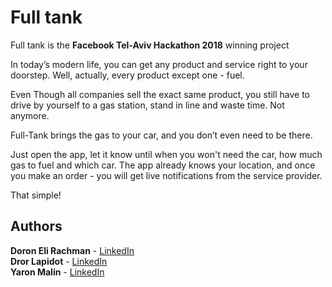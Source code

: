 # Full tank
Full tank is the **Facebook Tel-Aviv Hackathon 2018** winning project

In today’s modern life, you can get any product and service right to your doorstep.
Well, actually, every product except one - fuel.

Even Though all companies sell the exact same product, you still have to drive by yourself to a gas station, stand in line and waste time. Not anymore.

Full-Tank brings the gas to your car, and you don’t even need to be there.

Just open the app, let it know until when you won't need the car, how much gas to fuel and which car.
The app already knows your location, and once you make an order - you will get live notifications from the service provider.

That simple!

## Authors
**Doron Eli Rachman** - [LinkedIn](https://www.linkedin.com/in/doron-eli-rachman-218595b1/)   
**Dror Lapidot** - [LinkedIn](https://www.linkedin.com/in/dror-lapidot-22417b89/)   
**Yaron Malin** - [LinkedIn](https://www.linkedin.com/in/yaron-malin/)   

